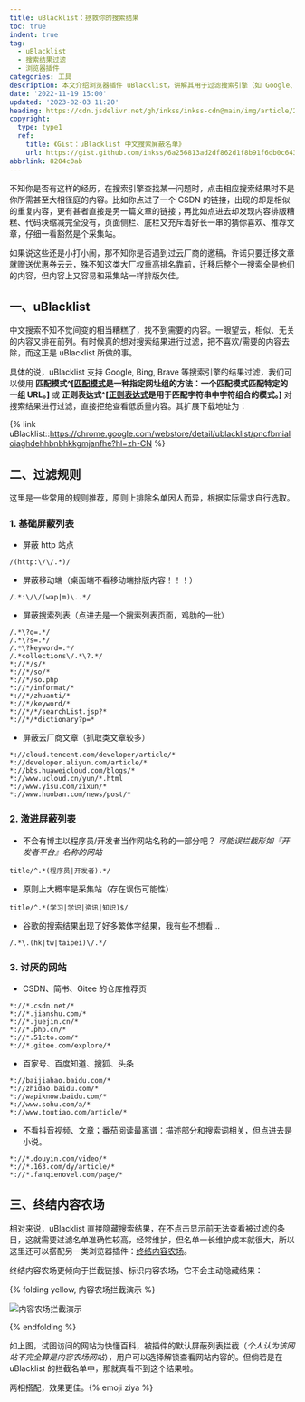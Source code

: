 ```yaml
---
title: uBlacklist：拯救你的搜索结果
toc: true
indent: true
tag:
  - uBlacklist
  - 搜索结果过滤
  - 浏览器插件
categories: 工具
description: 本文介绍浏览器插件 uBlacklist，讲解其用于过滤搜索引擎（如 Google、Bing 等）中低质量搜索结果的功能，提供基础屏蔽列表、激进屏蔽列表及针对特定网站的过滤规则示例，并提及与 “终结内容农场” 插件搭配使用的效果，优化搜索体验。
date: '2022-11-19 15:00'
updated: '2023-02-03 11:20'
headimg: https://cdn.jsdelivr.net/gh/inkss/inkss-cdn@main/img/article/22-11@过滤搜索结果/Hexo博客封面.png
copyright:
  type: type1
  ref:
    title: 《Gist：uBlacklist 中文搜索屏蔽名单》
    url: https://gist.github.com/inkss/6a256813ad2df862d1f8b91f6db0c643
abbrlink: 8204c0ab
---
```


不知你是否有这样的经历，在搜索引擎查找某一问题时，点击相应搜索结果时不是你所需甚至大相径庭的内容。比如你点进了一个 CSDN 的链接，出现的却是相似的重复内容，更有甚者直接是另一篇文章的链接；再比如点进去却发现内容排版糟糕、代码块缩减完全没有，页面侧栏、底栏又充斥着好长一串的猜你喜欢、推荐文章，仔细一看豁然是个采集站。

如果说这些还是小打小闹，那不知你是否遇到过云厂商的邀稿，许诺只要迁移文章就赠送优惠券云云，殊不知这类大厂权重高排名靠前，迁移后整个一搜索全是他们的内容，但内容上又容易和采集站一样排版欠佳。

## 一、uBlacklist

中文搜索不知不觉间变的相当糟糕了，找不到需要的内容。一眼望去，相似、无关的内容又排在前列。有时候真的想对搜索结果进行过滤，把不喜欢/需要的内容去除，而这正是 uBlacklist 所做的事。

具体的说，uBlacklist 支持 Google, Bing, Brave 等搜索引擎的结果过滤，我们可以使用 **匹配模式^[[匹配模式](https://developer.mozilla.org/zh-CN/docs/Mozilla/Add-ons/WebExtensions/Match_patterns)是一种指定网址组的方法：一个匹配模式匹配特定的一组 URL。]** 或 **正则表达式^[[正则表达式](https://developer.mozilla.org/zh-CN/docs/Web/JavaScript/Guide/Regular_Expressions)是用于匹配字符串中字符组合的模式。]** 对搜索结果进行过滤，直接拒绝查看低质量内容。其扩展下载地址为：

{% link uBlacklist::https://chrome.google.com/webstore/detail/ublacklist/pncfbmialoiaghdehhbnbhkkgmjanfhe?hl=zh-CN %}

## 二、过滤规则

这里是一些常用的规则推荐，原则上排除名单因人而异，根据实际需求自行选取。

### 1. 基础屏蔽列表

- 屏蔽 http 站点

```
/(http:\/\/.*)/
```

- 屏蔽移动端（桌面端不看移动端排版内容！！！）

```
/.*:\/\/(wap|m)\..*/
```

- 屏蔽搜索列表（点进去是一个搜索列表页面，鸡肋的一批）

```
/.*\?q=.*/
/.*\?s=.*/
/.*\?keyword=.*/
/.*collections\/.*\?.*/
*://*/s/*
*://*/so/*
*://*/so.php
*://*/informat/*
*://*/zhuanti/*
*://*/keyword/*
*://*/*/searchList.jsp?*
*://*/*dictionary?p=*
```

- 屏蔽云厂商文章（抓取类文章较多）

```
*://cloud.tencent.com/developer/article/*
*://developer.aliyun.com/article/*
*://bbs.huaweicloud.com/blogs/*
*://www.ucloud.cn/yun/*.html
*://www.yisu.com/zixun/*
*://www.huoban.com/news/post/*
```

### 2. 激进屏蔽列表

- 不会有博主以程序员/开发者当作网站名称的一部分吧？
  *可能误拦截形如『开发者平台』名称的网站*

```
title/^.*(程序员|开发者).*/
```

- 原则上大概率是采集站（存在误伤可能性）

```
title/^.*(学习|学识|资讯|知识)$/
```

- 谷歌的搜索结果出现了好多繁体字结果，我有些不想看...

```
/.*\.(hk|tw|taipei)\/.*/
```

### 3. 讨厌的网站

- CSDN、简书、Gitee 的仓库推荐页

```
*://*.csdn.net/*
*://*.jianshu.com/*
*://*.juejin.cn/*
*://*.php.cn/*
*://*.51cto.com/*
*://*.gitee.com/explore/*
```

- 百家号、百度知道、搜狐、头条

```
*://baijiahao.baidu.com/*
*://zhidao.baidu.com/*
*://wapiknow.baidu.com/*
*://www.sohu.com/a/*
*://www.toutiao.com/article/*
```

- 不看抖音视频、文章；番茄阅读最离谱：描述部分和搜索词相关，但点进去是小说。

```
*://*.douyin.com/video/*
*://*.163.com/dy/article/*
*://*.fanqienovel.com/page/*
```

## 三、终结内容农场

相对来说，uBlacklist 直接隐藏搜索结果，在不点击显示前无法查看被过滤的条目，这就需要过滤名单准确性较高，经常维护，但名单一长维护成本就很大，所以这里还可以搭配另一类浏览器插件：[终结内容农场](https://danny0838.github.io/content-farm-terminator/zh/)。

终结内容农场更倾向于拦截链接、标识内容农场，它不会主动隐藏结果：

{% folding yellow, 内容农场拦截演示 %}

![内容农场拦截演示](https://cdn.jsdelivr.net/gh/inkss/inkss-cdn@main/img/article/22-11@过滤搜索结果/image-20221118093232664.png)

{% endfolding %}

如上图，试图访问的网站为快懂百科，被插件的默认屏蔽列表拦截（*个人认为该网站不完全算是内容农场网站*），用户可以选择解锁查看网站内容的。但倘若是在 uBlacklist 的拦截名单中，那就真看不到这个结果啦。

两相搭配，效果更佳。{% emoji ziya %}
